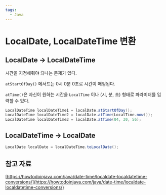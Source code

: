 ```yaml
---
tags:
  - Java
---
```

# LocalDate, LocalDateTime 변환

## LocalDate → LocalDateTime

시간을 지정해줘야 되나는 문제가 있다. 

`atStartOfDay()` 메서드는 0시 0분 0초로 시간이 매핑된다.

`atTime()`은 자신이 원하는 시간을 `LocalTime` 이나 (시, 분, 초) 형태로 파라미터를 입력할 수 있다.

```java
LocalDateTime localDateTime1 = localDate.atStartOfDay();
LocalDateTime localDateTime2 = localDate.atTime(LocalTime.now());
LocalDateTime localDateTime3 = localDate.atTime(04, 30, 56);
```

## LocalDateTime → LocalDate

```java
LocalDate localDate = localDateTime.toLocalDate();
```

## 참고 자료

[https://howtodoinjava.com/java/date-time/localdate-localdatetime-conversions/](https://howtodoinjava.com/java/date-time/localdate-localdatetime-conversions/)
